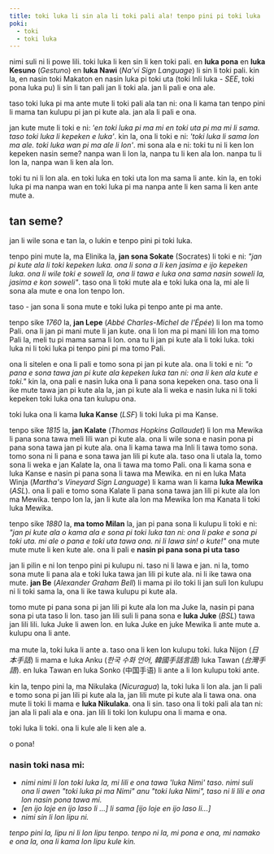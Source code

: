 ```yaml
---
title: toki luka li sin ala li toki pali ala! tenpo pini pi toki luka
poki:
  - toki
  - toki luka
---
```


nimi suli ni li powe lili. toki luka li ken sin li ken toki pali. en
**luka pona** en **luka Kesuno** (*Gestun*o) en **luka Nawi** (*Na\'vi
Sign Language*) li sin li toki pali. kin la, en nasin toki Makaton en
nasin luka pi toki uta (toki Inli luka - *SEE*, toki pona luka pu) li
sin li tan pali jan li toki ala. jan li pali e ona ale.

taso toki luka pi ma ante mute li toki pali ala tan ni: ona li kama tan
tenpo pini li mama tan kulupu pi jan pi kute ala. jan ala li pali e ona.

jan kute mute li toki e ni: *\'en toki luka pi ma mi en toki uta pi ma
mi li sama. taso toki luka li kepeken e luka\'*. kin la, ona li toki e
ni: *\'toki luka li sama lon ma ale. toki luka wan pi ma ale li lon\'*.
mi sona ala e ni: toki tu ni li ken lon kepeken nasin seme? nanpa wan li
lon la, nanpa tu li ken ala lon. nanpa tu li lon la, nanpa wan li ken
ala lon.

toki tu ni li lon ala. en toki luka en toki uta lon ma sama li ante. kin
la, en toki luka pi ma nanpa wan en toki luka pi ma nanpa ante li ken
sama li ken ante mute a.

## tan seme?

jan li wile sona e tan la, o lukin e tenpo pini pi toki luka.

tenpo pini mute la, ma Elinika la, **jan sona Sokate** (Socrates) li
toki e ni: *\"jan pi kute ala li toki kepeken luka. ona li sona a li ken
jasima e ijo kepeken luka. ona li wile toki e soweli la, ona li tawa e
luka ona sama nasin soweli la, jasima e kon soweli\"*. taso ona li toki
mute ala e toki luka ona la, mi ale li sona ala mute e ona lon tenpo
lon.

taso - jan sona li sona mute e toki luka pi tenpo ante pi ma ante.

tenpo sike *1760* la, **jan Lepe** (*Abbé Charles-Michel de l\'Épée*) li
lon ma tomo Pali. ona li jan pi mani mute li jan kute. ona li lon ma pi
mani lili lon ma tomo Pali la, meli tu pi mama sama li lon. ona tu li
jan pi kute ala li toki luka. toki luka ni li toki luka pi tenpo pini pi
ma tomo Pali.

ona li sitelen e ona li pali e tomo sona pi jan pi kute ala. ona li toki
e ni: *\"o pana e sona tawa jan pi kute ala kepeken luka tan ni: ona li
ken ala kute e toki.\"* kin la, ona pali e nasin luka ona li pana sona
kepeken ona. taso ona li ike mute tawa jan pi kute ala la, jan pi kute
ala li weka e nasin luka ni li toki kepeken toki luka ona tan kulupu
ona.

toki luka ona li kama **luka Kanse** (*LSF*) li toki luka pi ma Kanse.

tenpo sike *1815* la, **jan Kalate** (*Thomas Hopkins Gallaudet*) li lon
ma Mewika li pana sona tawa meli lili wan pi kute ala. ona li wile sona
e nasin pona pi pana sona tawa jan pi kute ala. ona li kama tawa ma Inli
li tawa tomo sona. tomo sona ni li pana e sona tawa jan lili pi kute
ala. taso ona li utala la, tomo sona li weka e jan Kalate la, ona li
tawa ma tomo Pali. ona li kama sona e luka Kanse e nasin pi pana sona li
tawa ma Mewika. en ni en luka Mata Winja (*Martha\'s Vineyard Sign
Language*) li kama wan li kama **luka Mewika** (*ASL*). ona li pali e
tomo sona Kalate li pana sona tawa jan lili pi kute ala lon ma Mewika.
tenpo lon la, jan li kute ala lon ma Mewika lon ma Kanata li toki luka
Mewika.

tenpo sike *1880* la, **ma tomo Milan** la, jan pi pana sona li kulupu
li toki e ni: *\"jan pi kute ala o kama ala e sona pi toki luka tan ni:
ona li pake e sona pi toki uta. mi ale o pana e toki uta tawa ona. ni li
lawa sin! o kute!\"* ona mute mute mute li ken kute ale. ona li pali e
**nasin pi pana sona pi uta** **taso**

jan li pilin e ni lon tenpo pini pi kulupu ni. taso ni li lawa e jan. ni
la, tomo sona mute li pana ala e toki luka tawa jan lili pi kute ala. ni
li ike tawa ona mute. **jan Be** (*Alexander Graham Bell*) li mama pi
ilo toki li jan suli lon kulupu ni li toki sama la, ona li ike tawa
kulupu pi kute ala.

tomo mute pi pana sona pi jan lili pi kute ala lon ma Juke la, nasin pi
pana sona pi uta taso li lon. taso jan lili suli li pana sona e **luka
Juke** (*BSL*) tawa jan lili lili. luka Juke li awen lon. en luka Juke
en juke Mewika li ante mute a. kulupu ona li ante.

ma mute la, toki luka li ante a. taso ona li ken lon kulupu toki. luka
Nijon (*日本手話*) li mama e luka Anku (*한국 수화 언어*,
*韓國手話言語)* luka Tawan (*台灣手語*). en luka Tawan en luka Sonko
(中国手语) li ante a li lon kulupu toki ante.

kin la, tenpo pini la, ma Nikulaka (*Nicuragua*) la, toki luka li lon
ala. jan li pali e tomo sona pi jan lili pi kute ala la, jan lili mute
pi kute ala li tawa ona. ona mute li toki li mama e **luka Nikulaka**.
ona li sin. taso ona li toki pali ala tan ni: jan ala li pali ala e ona.
jan lili li toki lon kulupu ona li mama e ona.

toki luka li toki. ona li kule ale li ken ale a.

o pona!

### nasin toki nasa mi:

- *nimi nimi li lon toki luka la, mi lili e ona tawa \'luka Nimi\' taso. nimi suli ona li awen \"toki luka pi ma Nimi\" anu \"toki luka Nimi\", taso ni li lili e ona lon nasin pona tawa mi.*
- *\[en ijo loje en ijo laso li ...\] li sama \[ijo loje en ijo laso li...\]*
- *nimi sin li lon lipu ni.*

*tenpo pini la, lipu ni li lon lipu tenpo. tenpo ni la, mi pona e ona,
mi namako e ona la, ona li kama lon lipu kule kin.*
